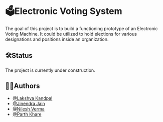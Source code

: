 
#  🗳️Electronic Voting System

The goal of this project is to build a functioning prototype of an Electronic Voting Machine. 
It could be utilized to hold elections for various designations and positions inside an organization.


## 🛠Status

The project is currently under construction.
## 👨‍💻Authors
- [@Lakshya Kandpal](https://github.com/HiLakshya)
- [@Jinendra Jain](https://www.linkedin.com/in/jinendra-jain-2432a9253/)
- [@Nilesh Verma](https://github.com/NileshVerma001)
- [@Parth Khare](https://www.linkedin.com/in/parth-khare-765b30252)
